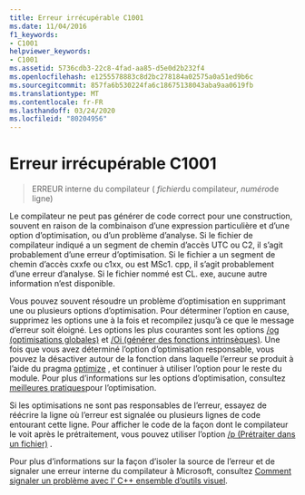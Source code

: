 ```yaml
---
title: Erreur irrécupérable C1001
ms.date: 11/04/2016
f1_keywords:
- C1001
helpviewer_keywords:
- C1001
ms.assetid: 5736cdb3-22c8-4fad-aa85-d5e0d2b232f4
ms.openlocfilehash: e1255578883c8d2bc278184a02575a0a51ed9b6c
ms.sourcegitcommit: 857fa6b530224fa6c18675138043aba9aa0619fb
ms.translationtype: MT
ms.contentlocale: fr-FR
ms.lasthandoff: 03/24/2020
ms.locfileid: "80204956"
---
```

# <a name="fatal-error-c1001"></a>Erreur irrécupérable C1001

> ERREUR interne du compilateur ( *fichier*du compilateur, *numéro*de ligne)

Le compilateur ne peut pas générer de code correct pour une construction, souvent en raison de la combinaison d’une expression particulière et d’une option d’optimisation, ou d’un problème d’analyse. Si le fichier de compilateur indiqué a un segment de chemin d’accès UTC ou C2, il s’agit probablement d’une erreur d’optimisation. Si le fichier a un segment de chemin d’accès cxxfe ou c1xx, ou est MSc1. cpp, il s’agit probablement d’une erreur d’analyse. Si le fichier nommé est CL. exe, aucune autre information n’est disponible.

Vous pouvez souvent résoudre un problème d’optimisation en supprimant une ou plusieurs options d’optimisation. Pour déterminer l’option en cause, supprimez les options une à la fois et recompilez jusqu’à ce que le message d’erreur soit éloigné. Les options les plus courantes sont les options [/og (optimisations globales)](../../build/reference/og-global-optimizations.md) et [/Oi (générer des fonctions intrinsèques)](../../build/reference/oi-generate-intrinsic-functions.md). Une fois que vous avez déterminé l’option d’optimisation responsable, vous pouvez la désactiver autour de la fonction dans laquelle l’erreur se produit à l’aide du pragma [optimize](../../preprocessor/optimize.md) , et continuer à utiliser l’option pour le reste du module. Pour plus d’informations sur les options d’optimisation, consultez [meilleures pratiques](../../build/optimization-best-practices.md)pour l’optimisation.

Si les optimisations ne sont pas responsables de l’erreur, essayez de réécrire la ligne où l’erreur est signalée ou plusieurs lignes de code entourant cette ligne. Pour afficher le code de la façon dont le compilateur le voit après le prétraitement, vous pouvez utiliser l’option [/p (Prétraiter dans un fichier)](../../build/reference/p-preprocess-to-a-file.md) .

Pour plus d’informations sur la façon d’isoler la source de l’erreur et de signaler une erreur interne du compilateur à Microsoft, consultez [Comment signaler un problème avec l' C++ ensemble d’outils visuel](../../overview/how-to-report-a-problem-with-the-visual-cpp-toolset.md).
